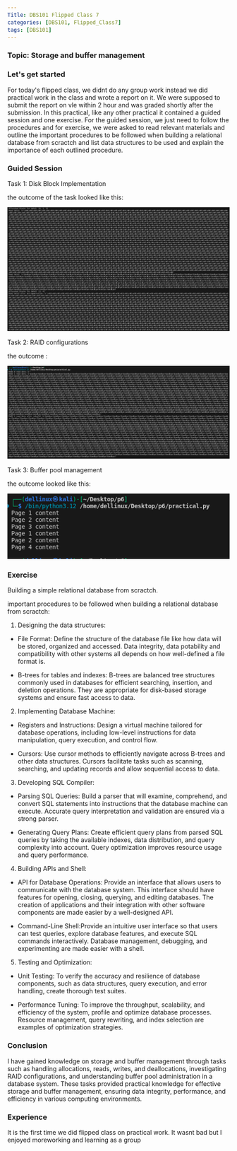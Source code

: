 ```yaml
---
Title: DBS101 Flipped Class 7
categories: [DBS101, Flipped_Class7]
tags: [DBS101]
---
```


### Topic: Storage and buffer management

### Let's get started
For today's flipped class, we didnt do any group work instead we did practical work in the class and wrote a report on it. We were supposed to submit the report on vle within 2 hour and was graded shortly after the submission. In this practical, like any other practical it contained a guided session and one exercise. For the guided session, we just need to follow the procedures and for exercise, we were asked to read relevant materials and outline the important procedures to be followed when building a relational database from scractch and list data structures to be used and explain the importance of each outlined procedure.

### Guided Session 
Task 1: Disk Block Implementation

the outcome of the task looked like this:

![alt text](<../img/DBS/Screenshot from 2024-04-01 14-24-11.png>)

Task 2: RAID configurations

the outcome :

![alt text](<../img/DBS/Screenshot from 2024-04-01 14-26-42.png>)

Task 3: Buffer pool management

the outcome looked like this:

![alt text](<../img/DBS/Screenshot from 2024-04-01 14-29-29.png>)

### Exercise
Building a simple relational database from scractch.

important procedures to be followed when building a relational database from scractch:

1. Designing the data structures:

- File Format: Define the structure of the database file like how data will be stored, organized and accessed. Data integrity, data potability and compatibility with other systems all depends on how well-defined a file format is. 

- B-trees for tables and indexes:  B-trees are balanced tree structures commonly used in databases for efficient searching, insertion, and deletion operations. They are appropriate for disk-based storage systems and ensure fast access to data.

2. Implementing Database Machine:

- Registers and Instructions: Design a virtual machine tailored for database operations, including low-level instructions for data manipulation, query execution, and control flow.

- Cursors: Use cursor methods to efficiently navigate across B-trees and other data structures. Cursors facilitate tasks such as scanning, searching, and updating records and allow sequential access to data.

3. Developing SQL Compiler:

- Parsing SQL Queries: Build a parser that will examine, comprehend, and convert SQL statements into instructions that the database machine can execute. Accurate query interpretation and validation are ensured via a strong parser.

- Generating Query Plans: Create efficient query plans from parsed SQL queries by taking the available indexes, data distribution, and query complexity into account. Query optimization improves resource usage and query performance.

4. Building APIs and Shell:

- API for Database Operations: Provide an interface that allows users to communicate with the database system. This interface should have features for opening, closing, querying, and editing databases. The creation of applications and their integration with other software components are made easier by a well-designed API.

- Command-Line Shell:Provide an intuitive user interface so that users can test queries, explore database features, and execute SQL commands interactively. Database management, debugging, and experimenting are made easier with a shell.

5. Testing and Optimization:

- Unit Testing: To verify the accuracy and resilience of database components, such as data structures, query execution, and error handling, create thorough test suites.

- Performance Tuning: To improve the throughput, scalability, and efficiency of the system, profile and optimize database processes. Resource management, query rewriting, and index selection are examples of optimization strategies.

### Conclusion 
I have gained knowledge on storage and buffer management through tasks such as handling allocations, reads, writes, and deallocations, investigating RAID configurations, and understanding buffer pool administration in a database system. These tasks provided practical knowledge for effective storage and buffer management, ensuring data integrity, performance, and efficiency in various computing environments.

### Experience
It is the first time we did flipped class on practical work. It wasnt bad but I enjoyed moreworking and learning as a group 